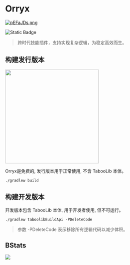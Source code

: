 # Orryx

[![pEFaJDs.png](https://s21.ax1x.com/2025/01/16/pEFaJDs.png)](https://imgse.com/i/pEFaJDs)

![Static Badge](https://img.shields.io/badge/wiki-%E5%BC%80%E5%A7%8B%E4%BD%BF%E7%94%A8WIKI-darkred?style=flat-square&logo=circuitverse&logoColor=darkred&logoSize=auto&label=%E4%B8%AD%E6%96%87&link=https%3A%2F%2Fo0vvjwgpeju.feishu.cn%2Fdocx%2FT0g6dTDjMoxolhxuVSQc2cOYnLj%3Ffrom%3Dfrom_copylink)

> 跨时代技能插件，支持实现复杂逻辑，为稳定高效而生。
## 构建发行版本

[<img src="https://camo.githubusercontent.com/a654761ad31039a9c29df9b92b1dc2be62d419f878bf665c3288f90254d58693/68747470733a2f2f77696b692e70746d732e696e6b2f696d616765732f362f36392f5461626f6f6c69622d706e672d626c75652d76322e706e67" alt="" width="300">](https://github.com/TabooLib/taboolib)

Orryx是免费的, 发行版本用于正常使用, 不含 TabooLib 本体。

```
./gradlew build
```

## 构建开发版本

开发版本包含 TabooLib 本体, 用于开发者使用, 但不可运行。

```
./gradlew taboolibBuildApi -PDeleteCode
```

> 参数 -PDeleteCode 表示移除所有逻辑代码以减少体积。

## BStats
[![](https://bstats.org/signatures/bukkit/Orryx.svg)](https://bstats.org/plugin/bukkit/Orryx/24289/)